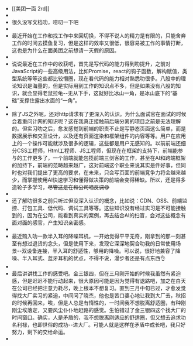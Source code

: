 - [[美团一面 2rd]]
-
- 很久没写文档叻，唠叨一下吧
-
- 最近开始在工作和找工作中来回切换，不得不说人的精力是有限的，只能舍弃工作的时间去摸鱼复习，但是这样的效率又很低，很容易被工作的事情打断，这也是为什么在面美团之前想请一天假的原因。
-
- 说说最近在工作中的收获吧，首先是写代码的能力得到叻提升，之前对JavaScript的一些高级用法，比如Promise，react的钩子函数，解构赋值，类型系统等等这些都比较懵圈，现在看代码的能力相对熟悉叻很多。八股中的理论知识是海量的，但是实际用到工作的知识点不多，但是如果没有八股的知识，就会显得老鼠拉龟--无从下手，这就好比冰山一角，是冰山底下的“基础”支撑住露出水面的“一角”。
-
- 除了JS之外呢，还对http请求有了更深入的认识。为什么面试官在面试的时候会着重问计网的知识呢？这在我真正接触前后端分离的项目之前是无法理解的。但实习叻之后，愈发感觉到前端的职责不止是写静态页面这么简单，而是数据展示和交互设计，以及还有页面渲染和框架组件的内容等等。用户在应用上的一个操作可能就涉及很多的逻辑，这些都是用户无感知的。以前前端还细分CSS工程师，Html工程师、JS工程师，但现在在框架的支持下，前端能参与的工作更多了，一个前端就能包揽前端三剑客的工作，甚至在AI和跨端框架的加持下，前端的范畴越来越广，这对前端这个职业来说其实是件好事，但同时也对我们提出了更高的要求，在未来，只会写页面的前端竞争力将会越来越少，而掌握使用AI快速学习和懂得做决策的前端会变得稀缺。所以，还是得多造轮子多学习，~~尽管这是在和公司唱反调😋~~
-
- 还了解叻很多之前只听过但没深入认识的概念，比如说：CDN、OSS、前端监控、打包工具、低代码、调试工具等等。这些知识没有经过实习是不可能接触到的，因为在公司，能看到真实的案例，再去结合AI的扫盲，会对这些概念有面对面的感官，产生知识亲密感。
-
- 最近购入叻一款半入耳的降噪耳机，一开始觉得平平无奇，刚拿到的那一刻甚至有想过退货的念头，但是使用下来，发现它深深地契合叻我的日常使用场景--双设备连接，半入耳的舒适性，够用的降噪。可以说，很好地兼容了降噪、半入耳式、蓝牙耳机的优点，不得不说，漫步者还是有点东西👌
-
- 最后讲讲找工作的感受吧。金三银四，但在三月刚开始的时候我虽然有紧迫感，但是迟迟不能行动起来，很大原因可能是因为觉得有退路吧，加之在白天在公司已经把注意力耗尽，晚上根本不想复习。直到三月中旬已过，才愈发觉得找大厂实习的紧迫，中间问了晓杰，他也是苦口婆心地让我到大厂去，秋招的时候再回来，唉，但是人总是有惰性的，一时间我不想脱离舒适圈，有种刚刚尘埃落定，又要风尘仆仆地赶路的感觉。生怕错过了金三银四这个找大厂的时间窗口。确实，人是矛盾的，我不想脱离刚适应的舒适圈，但又想去追求功名利禄，也即世俗的成功--进大厂。可能人就是这样在矛盾中成长吧，我只好努力，剩下的交给命运。
-